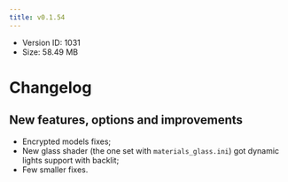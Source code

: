 ```yaml
---
title: v0.1.54
---
```


*   Version ID: 1031
*   Size: 58.49 MB

# Changelog

## New features, options and improvements

*   Encrypted models fixes;
*   New glass shader (the one set with `materials_glass.ini`) got dynamic lights support with backlit;
*   Few smaller fixes.
